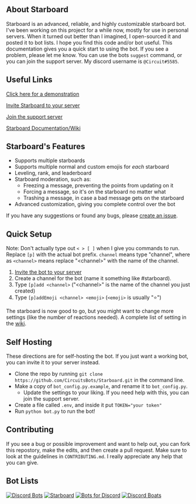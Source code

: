 ## About Starboard
Starboard is an advanced, reliable, and highly customizable starboard bot. I've been working on this project for a while now, mostly for use in personal servers. When it turned out better than I imagined, I open-sourced it and posted it to bot lists. I hope you find this code and/or bot useful. This documentation gives you a quick start to using the bot. If you see a problem, please let me know. You can use the bots `suggest` command, or you can join the support server. My discord username is `@Circuit#5585`.

## Useful Links
[Click here for a demonstration](https://drive.google.com/file/d/1hIeeL8Y_PweQIovyAzsXJX4_-gZiqstU/view?usp=sharing)

[Invite Starboard to your server](https://discord.com/api/oauth2/authorize?client_id=700796664276844612&permissions=388160&scope=bot)

[Join the support server](https://discord.gg/3gK8mSA)

[Starboard Documentation/Wiki](https://github.com/CircuitsBots/Starboard/wiki)

## Starboard's Features
 - Supports multiple starboards
 - Supports multiple normal and custom emojis for *each* starboard
 - Leveling, rank, and leaderboard
 - Starboard moderation, such as:
   - Freezing a message, preventing the points from updating on it
   - Forcing a message, so it's on the starboard no matter what
   - Trashing a message, in case a bad message gets on the starboard
 - Advanced customization, giving you complete control over the bot

If you have any suggestions or found any bugs, please [create an issue](https://github.com/CircuitsBots/Starboard/issues/new/choose).
 
## Quick Setup
Note: Don't actually type out `< > [ ]` when I give you commands to run. Replace `[p]` with the actual bot prefix. `channel` means type "channel", where as `<channel>` means replace "\<channel\>" with the name of the channel.
 1. [Invite the bot to your server](https://discord.com/api/oauth2/authorize?client_id=700796664276844612&permissions=388160&scope=bot)
 2. Create a channel for the bot (name it something like #starboard).
 3. Type `[p]add <channel>` ("\<channel\>" is the name of the channel you just created)
 4. Type `[p]addEmoji <channel> <emoji>` (`<emoji>` is usually ":star:")

The starboard is now good to go, but you might want to change more settings (like the number of reactions needed). A complete list of setting in the [wiki](https://github.com/CircuitsBots/Starboard/wiki).

## Self Hosting
These directions are for self-hosting the bot. If you just want a working bot, you can invite it to your server instead.
 - Clone the repo by running `git clone https://github.com/CircuitsBots/Starboard.git` in the command line.
 - Make a copy of `bot_config.py.example`, and rename it to `bot_config.py`. 
   - Update the settings to your liking. If you need help with this, you can join the support server.
 - Create a file called `.env`, and inside it put `TOKEN="your token"`
 - Run `python bot.py` to run the bot!

## Contributing
If you see a bug or possible improvement and want to help out, you can fork this repostory, make the edits, and then create a pull request. Make sure to look at the guidelines in `CONTRIBUTING.md`. I really appreciate any help that you can give.

## Bot Lists
[![Discord Bots](https://top.gg/api/widget/700796664276844612.svg)](https://top.gg/bot/700796664276844612)
[![Starboard](https://bots.ondiscord.xyz/bots/700796664276844612/embed?theme=dark&showGuilds=true)](https://bots.ondiscord.xyz/bots/700796664276844612)
[![Bots for Discord](https://botsfordiscord.com/api/bot/700796664276844612/widget)](https://botsfordiscord.com/bots/700796664276844612)
[![Discord Boats](https://discord.boats/api/widget/700796664276844612)](https://discord.boats/bot/700796664276844612)

